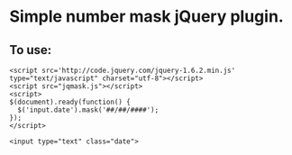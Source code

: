 # Simple number mask jQuery plugin.

## To use:

    <script src='http://code.jquery.com/jquery-1.6.2.min.js' type="text/javascript" charset="utf-8"></script>
    <script src="jqmask.js"></script>
    <script>
    $(document).ready(function() {
      $('input.date').mask('##/##/####');
    });
    </script>

    <input type="text" class="date">
